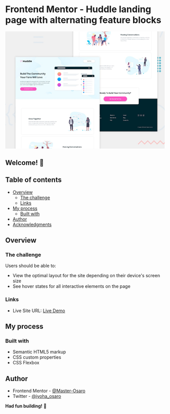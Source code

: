 # Frontend Mentor - Huddle landing page with alternating feature blocks

![Design preview for the Huddle landing page with alternating feature blocks coding challenge](./design/desktop-preview.jpg)

## Welcome! 👋

## Table of contents

- [Overview](#overview)
  - [The challenge](#the-challenge)
  - [Links](#links)
- [My process](#my-process)
  - [Built with](#built-with)
- [Author](#author)
- [Acknowledgments](#acknowledgments)


## Overview

### The challenge

Users should be able to:

- View the optimal layout for the site depending on their device's screen size
- See hover states for all interactive elements on the page



### Links

- Live Site URL: [Live Demo](https://huddle-landing-page-w-alternate-block.netlify.app/)

## My process

### Built with

- Semantic HTML5 markup
- CSS custom properties
- CSS Flexbox

## Author
- Frontend Mentor - [@Master-Osaro](https://www.frontendmentor.io/profile/Master-Osaro)
- Twitter - [@iyoha_osaro](https://www.twitter.com/yourusername)

**Had fun building!** 🚀
